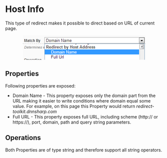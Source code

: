 # Host Info

This type of redirect makes it possible to direct based on URL of current page.

<div style="text-align:center">

![](../assets/redirect-by-host-adress.png)

</div>

## Properties

Following properties are exposed:

* Domain Name - This property exposes only the domain part from the URL making it easier to write conditions where domain equal some value. For example, on this page this Property would return *redirect-toolkit.dnnsharp.com*
* Full URL - This property exposes full URL, including scheme (http:// or https://), port, domain, path and query string parameters.

## Operations

Both Properties are of type string and therefore support all string operators.